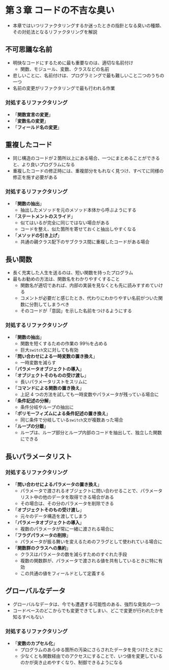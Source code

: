 # 第３章 コードの不吉な臭い

- 本章ではいつリファクタリングするか迷ったときの指針となる臭いの種類、その対処法となるリファクタリングを解説

## 不可思議な名前

- 明快なコードにするために最も重要なのは、適切な名前付け
  - 関数、モジュール、変数、クラスなどの名前
- 悲しいことに、名前付けは、プログラミングで最も難しいこと二つのうちの一つ
- 名前の変更がリファクタリングで最も行われる作業

### 対処するリファクタリング

- 「**関数宣言の変更**」
- 「**変数名の変更**」
- 「**フィールド名の変更**」

## 重複したコード

- 同じ構造のコードが２箇所以上にある場合、一つにまとめることができると、より良いプログラムになる
- 重複したコードの修正時には、重複部分をもれなく見つけ、すべてに同様の修正を施す必要がある

### 対処するリファクタリング

- 「**関数の抽出**」
  - 抽出したメソッドを元のメソッド本体から呼ぶようにする
- 「**ステートメントのスライド**」
  - 似てはいるが完全に同じではない場合がある
  - コードを整え、似た箇所を寄せておくと抽出しやすくなる
- 「**メソッドの引き上げ**」
  - 共通の親クラス配下のサブクラス間に重複したコードがある場合

## 長い関数

- 長く充実した人生を送るのは、短い関数を持ったプログラム
- 最もお勧めの方法は、関数名をわかりやすくすること
  - 関数名が適切であれば、内部の実装を見なくとも先に読みすすめていける
  - コメントが必要だと感じたとき、代わりにわかりやすい名前がついた関数に分割してしまうべき
  - そのコードが「意図」を示した名前をつけるようにする

### 対処するリファクタリング

- 「**関数の抽出**」
  - 関数を短くするための作業の 99％を占める
  - 巨大`switch`文に対しても有効
- 「**問い合わせによる一時変数の置き換え**」
  - 一時変数を減らす
- 「**パラメータオブジェクトの導入**」
- 「**オブジェクトそのものの受け渡し**」
  - 長いパラメータリストをスリムに
- 「**コマンドによる関数の置き換え**」
  - 上記 4 つの方法を試しても一時変数やパラメータが残っている場合に
- 「**条件記述の分解**」
  - 条件分岐やループの抽出に
- 「**ポリモーフィズムによる条件記述の置き換え**」
  - 同じ条件で分岐している`switch`文が複数あった場合
- 「**ループの分離**」
  - ループは、ループ部分とループ内部のコードを抽出して、独立した関数にできる

## 長いパラメータリスト

### 対処するリファクタリング

- 「**問い合わせによるパラメータの置き換え**」
  - パラメータで渡されるオブジェクトに問い合わせることで、パラメータリスト中の他のデータを取得できる場合がある
  - その場合は、その分のパラメータを削除できる
- 「**オブジェクトそのもの受け渡し**」
  - 元々のデータ構造を渡してしまう
- 「**パラメータオブジェクトの導入**」
  - 複数のパラメータが常に一緒に渡される場合に
- 「**フラグパラメータの削除**」
  - パラメータが振る舞いを変えるためのフラグとして使われている場合に
- 「**関数群のクラスへの集約**」
  - クラスはパラメータの数を減らすためのすぐれた手段
  - 複数の関数群が、パラメータで渡される値を共有しているときに特に有効
  - この共通の値をフィールドとして定義する

## グローバルなデータ

- グローバルなデータは、今でも遭遇する可能性のある、強烈な臭気の一つ
- コードベースのどこからでも変更できてしまい、どこで変更が行われたかを知るすべもない

### 対処するリファクタリング

- 「**変数のカプセル化**」
  - プログラムのあらゆる箇所の汚染にさらされたデータを見つけたときに
  - 少なくとも関数経由でのアクセスにすることで、いつ値を変更しているのかが突き止めやすくなり、制御できるようになる
